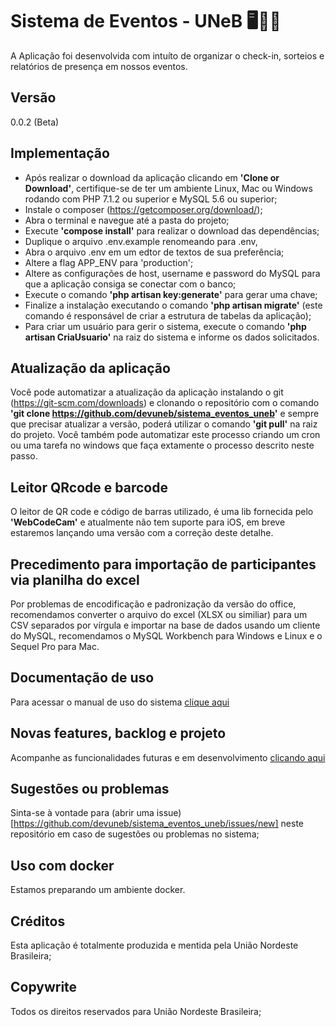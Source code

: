 # Sistema de Eventos - UNeB 🖥📔📆
A Aplicação foi desenvolvida com intuíto de organizar o check-in, sorteios e relatórios de presença em nossos eventos.

## Versão
0.0.2 (Beta)

## Implementação

 - Após realizar o download da aplicação clicando em **'Clone or Download'**, certifique-se de ter um ambiente Linux, Mac ou Windows rodando com PHP 7.1.2 ou superior e MySQL 5.6 ou superior;
 - Instale o composer (https://getcomposer.org/download/);
 - Abra o terminal e navegue até a pasta do projeto;
 - Execute **'compose install'** para realizar o download das dependências;
 - Duplique o arquivo .env.example renomeando para .env, 
 - Abra o arquivo .env em um edtor de textos de sua preferência; 
 - Altere a flag APP_ENV para 'production';
 - Altere as configurações de host, username e password do MySQL para que a aplicação consiga se conectar com o banco;
 - Execute o comando **'php artisan key:generate'** para gerar uma chave;
 - Finalize a instalação executando o comando **'php artisan migrate'** (este comando é responsável de criar a estrutura de tabelas da aplicação);
 - Para criar um usuário para gerir o sistema, execute o comando **'php artisan CriaUsuario'** na raiz do sistema e informe os dados solicitados.

## Atualização da aplicação

Você pode automatizar a atualização da aplicação instalando o git (https://git-scm.com/downloads) e clonando o repositório com o comando **'git clone https://github.com/devuneb/sistema_eventos_uneb'** e sempre que precisar atualizar a versão, poderá utilizar o comando **'git pull'** na raiz do projeto.
Você também pode automatizar este processo criando um cron ou uma tarefa no windows que faça extamente o processo descrito neste passo.

## Leitor QRcode e barcode

O leitor de QR code e código de barras utilizado, é uma lib fornecida pelo **'WebCodeCam'** e atualmente não tem suporte para iOS, em breve estaremos lançando uma versão com a correção deste detalhe.

## Precedimento para importação de participantes via planilha do excel

Por problemas de encodificação e padronização da versão do office, recomendamos converter o arquivo do excel (XLSX ou similiar) para um CSV separados por vírgula e importar na base de dados usando um cliente do MySQL, recomendamos o MySQL Workbench para Windows e Linux e o Sequel Pro para Mac.

## Documentação de uso

Para acessar o manual de uso do sistema [clique aqui](https://github.com/devuneb/sistema_eventos_uneb/wiki)

## Novas features, backlog e projeto

Acompanhe as funcionalidades futuras e em desenvolvimento [clicando aqui](https://github.com/devuneb/sistema_eventos_uneb/projects/1) 

## Sugestões ou problemas

Sinta-se à vontade para (abrir uma issue)[https://github.com/devuneb/sistema_eventos_uneb/issues/new] neste repositório em caso de sugestões ou problemas no sistema;

## Uso com docker

Estamos preparando um ambiente docker.

## Créditos

Esta aplicação é totalmente produzida e mentida pela União Nordeste Brasileira;

## Copywrite

Todos os direitos reservados para União Nordeste Brasileira;
